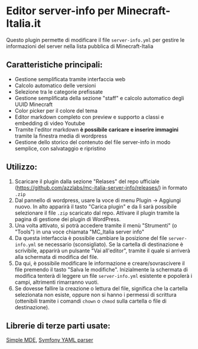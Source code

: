 # Editor server-info per Minecraft-Italia.it

Questo plugin permette di modificare il file `server-info.yml` per gestire le informazioni del server nella lista pubblica di Minecraft-Italia

## Caratteristiche principali:
- Gestione semplificata tramite interfaccia web
- Calcolo automatico delle versioni
- Selezione tra le categorie prefissate
- Gestione semplificata della sezione "staff" e calcolo automatico degli UUID Minecraft
- Color picker per il colore del tema
- Editor markdown completo con preview e supporto a classi e embedding di video Youtube
- Tramite l'editor markdown **è possibile caricare e inserire immagini** tramite la finestra media di wordpress
- Gestione dello storico del contenuto del file server-info in modo semplice, con salvataggio e ripristino

## Utilizzo:
1. Scaricare il plugin dalla sezione "Relases" del repo ufficiale (https://github.com/azzlabs/mc-italia-server-info/releases/) in formato `.zip`
2. Dal pannello di wordpress, usare la voce di menu Plugin -> Aggiungi nuovo. In alto apparirà il tasto "Carica plugin" e da lì sarà possibile selezionare il file `.zip` scaricato dal repo. Attivare il plugin tramite la pagina di gestione dei plugin di WordPress.
3. Una volta attivato, si potrà accedere tramite il menù "Strumenti" (o "Tools") in una voce chiamata "MC_Italia server info"
4. Da questa interfaccia è possibile cambiare la posizione del file `server-info.yml` se necessario (sconsigliato). Se la cartella di destinazione è scrivibile, apparirà un pulsante "Vai all'editor", tramite il quale si arriverà alla schermata di modifica del file.
5. Da qui, è possibile modificare le informazione e creare/sovrascivere il file premendo il tasto "Salva le modifiche". Inizialmente la schermata di modifica tenterà di leggere un file `server-info.yml` esistente e popolerà i campi, altrimenti rimarranno vuoti.
6. Se dovesse fallire la creazione o lettura del file, significa che la cartella selezionata non esiste, oppure non si hanno i permessi di scrittura (ottenibili tramite i comandi `chown` o `chmod` sulla cartella o file di destinazione).

## Librerie di terze parti usate:
[Simple MDE](https://simplemde.com/), [Symfony YAML parser](https://github.com/symfony/yaml)
